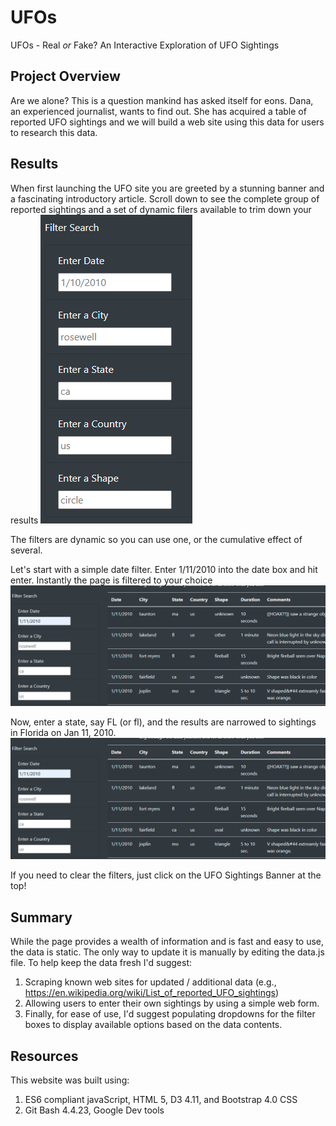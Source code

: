 # UFOs
UFOs - Real *or* Fake?  An Interactive Exploration of UFO Sightings
## Project Overview
Are we alone?  This is a question mankind has asked itself for eons.  Dana, an experienced journalist, wants to find out.  She has acquired a table of reported UFO sightings and we will build a web site using this data for users to research this data.
## Results
When first launching the UFO site you are greeted by a stunning banner and a fascinating introductory article. Scroll down to see the complete group of reported sightings and a set of dynamic filers available to trim down your results ![Filter Options](https://github.com/goldbala55/UFOs/blob/main/static/images/Filters.png) 

The filters are dynamic so you can use one, or the cumulative effect of several.

Let's start with a simple date filter.  Enter 1/11/2010 into the date box and hit enter.  Instantly the page is filtered to your choice
![Date Filter](https://github.com/goldbala55/UFOs/blob/main/static/images/Date_Filter_Results.png) 

Now, enter a state, say FL (or fl), and the results are narrowed to sightings in Florida on Jan 11, 2010.
![Date and State Filter](https://github.com/goldbala55/UFOs/blob/main/static/images/Date_Filter_Results.png) 

If you need to clear the filters, just click on the UFO Sightings Banner at the top!
## Summary
While the page provides a wealth of information and is fast and easy to use, the data is static. The only way to update it is manually by editing the data.js file.  To help keep the data fresh I'd suggest:
1. Scraping known web sites for updated / additional data (e.g., https://en.wikipedia.org/wiki/List_of_reported_UFO_sightings)
2. Allowing users to enter their own sightings by using a simple web form.
3. Finally, for ease of use, I'd suggest populating dropdowns for the filter boxes to display available options based on the data contents.
## Resources
This website was built using:
1. ES6 compliant javaScript, HTML 5, D3 4.11, and Bootstrap 4.0 CSS
2. Git Bash 4.4.23, Google Dev tools